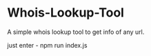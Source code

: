 # Whois-Lookup-Tool
A simple whois lookup tool to get info of any url.

just enter - npm run index.js
